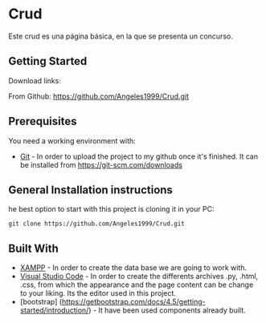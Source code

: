 # Crud

Este crud es una página básica, en la que se presenta un concurso.

## Getting Started

Download links:

From Github: https://github.com/Angeles1999/Crud.git

## Prerequisites

You need a working environment with:
* [Git](https://git-scm.com) - In order to upload the project  to my github once it's finished. It can be installed from https://git-scm.com/downloads

## General Installation instructions

he best option to start with this project is cloning it in your PC:

```
git clone https://github.com/Angeles1999/Crud.git
```
## Built With

* [XAMPP](https://www.apachefriends.org/es/download.html) - In order to create the data base we are going to work with.  
* [Visual Studio Code](https://code.visualstudio.com/) - In order to create the differents archives .py, .html, .css, from which the appearance and the page content can be change to your liking. Its the editor used in this project.
* [bootstrap] (https://getbootstrap.com/docs/4.5/getting-started/introduction/) - It have been used components already built.
